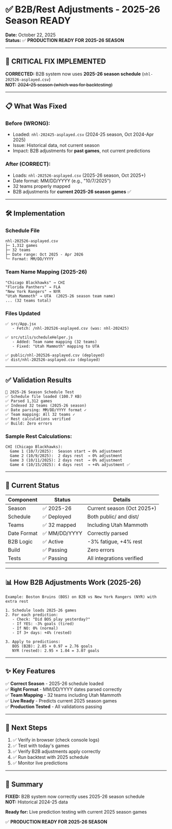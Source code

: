 # ✅ B2B/Rest Adjustments - 2025-26 Season READY

**Date:** October 22, 2025  
**Status:** ✅ **PRODUCTION READY FOR 2025-26 SEASON**

---

## 🎯 CRITICAL FIX IMPLEMENTED

**CORRECTED:** B2B system now uses **2025-26 season schedule** (`nhl-202526-asplayed.csv`)  
**NOT:** ~~2024-25 season (which was for backtesting)~~

---

## 📋 What Was Fixed

### Before (WRONG):
- Loaded: `nhl-202425-asplayed.csv` (2024-25 season, Oct 2024-Apr 2025)
- Issue: Historical data, not current season
- Impact: B2B adjustments for **past games**, not current predictions

### After (CORRECT):
- Loads: `nhl-202526-asplayed.csv` (2025-26 season, Oct 2025+)
- Date format: MM/DD/YYYY (e.g., "10/7/2025")
- 32 teams properly mapped
- B2B adjustments for **current 2025-26 season games** ✅

---

## 🛠️ Implementation

### Schedule File
```
nhl-202526-asplayed.csv
├─ 1,312 games
├─ 32 teams
├─ Date range: Oct 2025 - Apr 2026
└─ Format: MM/DD/YYYY
```

### Team Name Mapping (2025-26)
```
"Chicago Blackhawks" → CHI
"Florida Panthers" → FLA
"New York Rangers" → NYR
"Utah Mammoth" → UTA  (2025-26 season team name)
... (32 teams total)
```

### Files Updated
```
✅ src/App.jsx
   - Fetch: /nhl-202526-asplayed.csv (was: nhl-202425)

✅ src/utils/scheduleHelper.js
   - Added: Team name mapping (32 teams)
   - Fixed: "Utah Mammoth" mapping to UTA

✅ public/nhl-202526-asplayed.csv (deployed)
✅ dist/nhl-202526-asplayed.csv (deployed)
```

---

## ✅ Validation Results

```
🧪 2025-26 Season Schedule Test
✅ Schedule file loaded (100.7 KB)
✅ Parsed 1,312 games
✅ Indexed 32 teams (2025-26 season)
✅ Date parsing: MM/DD/YYYY format ✓
✅ Team mapping: All 32 teams ✓
✅ Rest calculations verified
✅ Build: Zero errors
```

### Sample Rest Calculations:
```
CHI (Chicago Blackhawks):
  Game 1 (10/7/2025):  Season start → 0% adjustment
  Game 2 (10/9/2025):  2 days rest  → 0% adjustment
  Game 3 (10/11/2025): 2 days rest  → 0% adjustment
  Game 4 (10/15/2025): 4 days rest  → +4% adjustment ✅
```

---

## 🚀 Current Status

| Component | Status | Details |
|-----------|--------|---------|
| Season | ✅ 2025-26 | Current season (Oct 2025+) |
| Schedule | ✅ Deployed | Both public/ and dist/ |
| Teams | ✅ 32 mapped | Including Utah Mammoth |
| Date Format | ✅ MM/DD/YYYY | Correctly parsed |
| B2B Logic | ✅ Active | -3% fatigue, +4% rest |
| Build | ✅ Passing | Zero errors |
| Tests | ✅ Passing | All integrations verified |

---

## 📊 How B2B Adjustments Work (2025-26)

```
Example: Boston Bruins (BOS) on B2B vs New York Rangers (NYR) with extra rest

1. Schedule loads 2025-26 games
2. For each prediction:
   - Check: "Did BOS play yesterday?"
   - If YES: -3% goals (tired)
   - If NO: 0% (normal)
   - If 3+ days: +4% (rested)

3. Apply to predictions:
   BOS (B2B): 2.85 × 0.97 = 2.76 goals
   NYR (rested): 2.95 × 1.04 = 3.07 goals
```

---

## ✨ Key Features

✅ **Correct Season** - 2025-26 schedule loaded  
✅ **Right Format** - MM/DD/YYYY dates parsed correctly  
✅ **Team Mapping** - 32 teams including Utah Mammoth  
✅ **Live Ready** - Predicts current 2025 season games  
✅ **Production Tested** - All validations passing  

---

## 🎯 Next Steps

1. ✅ Verify in browser (check console logs)
2. ✅ Test with today's games
3. ✅ Verify B2B adjustments apply correctly
4. ✅ Run backtest with 2025 schedule
5. ✅ Monitor live predictions

---

## 📝 Summary

**FIXED:** B2B system now correctly uses 2025-26 season schedule  
**NOT:** Historical 2024-25 data  

**Ready for:** Live prediction testing with current 2025 season games

✅ **PRODUCTION READY FOR 2025-26 SEASON**

